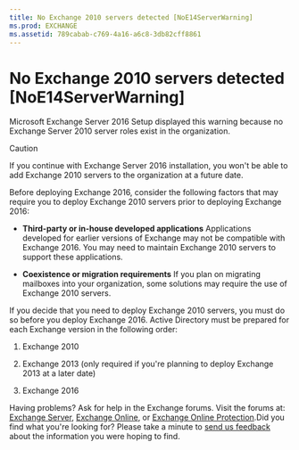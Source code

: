 ```yaml
---
title: No Exchange 2010 servers detected [NoE14ServerWarning]
ms.prod: EXCHANGE
ms.assetid: 789cabab-c769-4a16-a6c8-3db82cff8861
---
```



# No Exchange 2010 servers detected [NoE14ServerWarning]

Microsoft Exchange Server 2016 Setup displayed this warning because no Exchange Server 2010 server roles exist in the organization. 
  
    
    


> [!CAUTION]
> If you continue with Exchange Server 2016 installation, you won't be able to add Exchange 2010 servers to the organization at a future date. 
  
    
    


Before deploying Exchange 2016, consider the following factors that may require you to deploy Exchange 2010 servers prior to deploying Exchange 2016:
  
    
    


- **Third-party or in-house developed applications** Applications developed for earlier versions of Exchange may not be compatible with Exchange 2016. You may need to maintain Exchange 2010 servers to support these applications.
    
  
- **Coexistence or migration requirements** If you plan on migrating mailboxes into your organization, some solutions may require the use of Exchange 2010 servers.
    
  
If you decide that you need to deploy Exchange 2010 servers, you must do so before you deploy Exchange 2016. Active Directory must be prepared for each Exchange version in the following order: 
1. Exchange 2010
    
  
2. Exchange 2013 (only required if you're planning to deploy Exchange 2013 at a later date)
    
  
3. Exchange 2016
    
  
Having problems? Ask for help in the Exchange forums. Visit the forums at:  [Exchange Server](https://go.microsoft.com/fwlink/p/?linkId=60612),  [Exchange Online](https://go.microsoft.com/fwlink/p/?linkId=267542), or  [Exchange Online Protection](https://go.microsoft.com/fwlink/p/?linkId=285351).Did you find what you're looking for? Please take a minute to  [send us feedback](mailto:ExchangeHelpFeedback@microsoft.com&amp;subject=Exchange%202016%20help%20feedback&amp;Body=Thanks%20for%20taking%20the%20time%20to%20send%20us%20feedback!%20We%20strive%20to%20respond%20to%20every%20message%20we%20receive,%20even%20though%20it%20might%20take%20us%20a%20while.%20Let%20us%20know%20what%20you%20think%20about%20Exchange%20content:%20What%20are%20we%20doing%20right%3F%20How%20can%20we%20make%20help%20better%3F%0APlease%20note%20that%20we're%20unable%20to%20respond%20to%20requests%20for%20support%20submitted%20via%20this%20email%20address.%20If%20you%20need%20help,%20please%20contact%20Exchange%20Server%20support%20at%20http://go.microsoft.com/fwlink/p/%3FLinkId=402506.%0AThanks!%0AThe%20Exchange%20Server%20Content%20Publishing%20team) about the information you were hoping to find.
